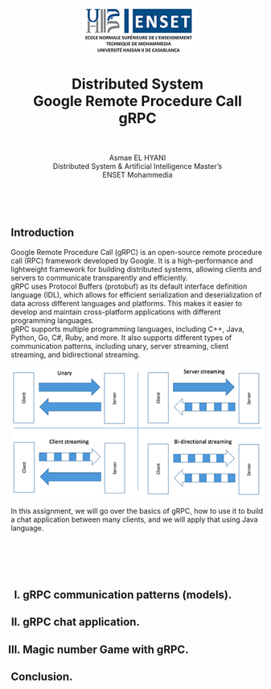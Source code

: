 <center><img src="images/ensetLOGO.png">
<h1>Distributed System<br>Google Remote Procedure Call<br>gRPC<br></h1>
<p><br><br>Asmae EL HYANI<br> Distributed System & Artificial Intelligence Master’s<br> ENSET Mohammedia</p>
</center>
<br><br><br>
<h2>Introduction</h2>
<p>Google Remote Procedure Call (gRPC) is an open-source remote procedure call (RPC) framework developed by Google. 
It is a high-performance and lightweight framework for building distributed systems, allowing clients and servers 
to communicate transparently and efficiently. <br>gRPC uses Protocol Buffers (protobuf) as its default interface definition 
language (IDL), which allows for efficient serialization and deserialization of data across different languages and platforms. 
This makes it easier to develop and maintain cross-platform applications with different programming languages. 
<br>gRPC supports multiple programming languages, including C++, Java, Python, Go, C#, Ruby, and more. It also supports 
different types of communication patterns, including unary, server streaming, client streaming, and bidirectional 
streaming.</p>
<img src="images/grpcModels.png">
<p>In this assignment, we will go over the basics of gRPC, how to use it to build a chat application between many 
clients, and we will apply that using Java language.</p>
<br><br><br><br>
<ol type="I">
<h2><li >gRPC communication patterns (models).</li></h2>
<ol>

</ol>
<h2><li>gRPC chat application.</li></h2>
<h2><li>Magic number Game with gRPC.</li></h2>
</ol>
<h2>Conclusion.</h2>
